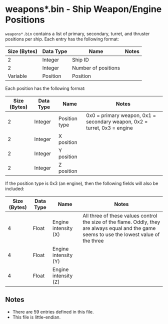 # weapons*.bin - Ship Weapon/Engine Positions

`weapons*.bin` contains a list of primary, secondary, turret, and thruster positions per ship.
Each entry has the following format:

| Size (Bytes) | Data Type | Name | Notes |
| --- | --- | --- | --- |
| 2 | Integer | Ship ID | |
| 2 | Integer | Number of positions | |
| Variable | Position | Position | |

Each position has the following format:

| Size (Bytes) | Data Type | Name | Notes |
| --- | --- | --- | --- |
| 2 | Integer | Position type | 0x0 = primary weapon, 0x1 = secondary weapon, 0x2 = turret, 0x3 = engine |
| 2 | Integer | X position | |
| 2 | Integer | Y position | |
| 2 | Integer | Z position | |

If the position type is 0x3 (an engine), then the following fields will also be included:

| Size (Bytes) | Data Type | Name | Notes |
| --- | --- | --- | --- |
| 4 | Float | Engine intensity (X) | All three of these values control the size of the flame. Oddly, they are always equal and the game seems to use the lowest value of the three |
| 4 | Float | Engine intensity (Y) | |
| 4 | Float | Engine intensity (Z) | |

## Notes

* There are 59 entries defined in this file.
* This file is little-endian.
